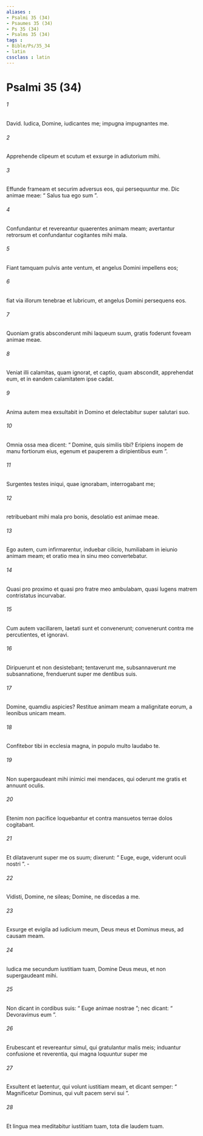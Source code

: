 ```yaml
---
aliases : 
- Psalmi 35 (34)
- Psaumes 35 (34)
- Ps 35 (34)
- Psalms 35 (34)
tags : 
- Bible/Ps/35_34
- latin
cssclass : latin
---
```


# Psalmi 35 (34)

###### 1
David. Iudica, Domine, iudicantes me; impugna impugnantes me.
###### 2
Apprehende clipeum et scutum et exsurge in adiutorium mihi.
###### 3
Effunde frameam et securim adversus eos, qui persequuntur me. Dic animae meae: “ Salus tua ego sum ”.
###### 4
Confundantur et revereantur quaerentes animam meam; avertantur retrorsum et confundantur cogitantes mihi mala.
###### 5
Fiant tamquam pulvis ante ventum, et angelus Domini impellens eos;
###### 6
fiat via illorum tenebrae et lubricum, et angelus Domini persequens eos.
###### 7
Quoniam gratis absconderunt mihi laqueum suum, gratis foderunt foveam animae meae.
###### 8
Veniat illi calamitas, quam ignorat, et captio, quam abscondit, apprehendat eum, et in eandem calamitatem ipse cadat.
###### 9
Anima autem mea exsultabit in Domino et delectabitur super salutari suo.
###### 10
Omnia ossa mea dicent: “ Domine, quis similis tibi? Eripiens inopem de manu fortiorum eius, egenum et pauperem a diripientibus eum ”.
###### 11
Surgentes testes iniqui, quae ignorabam, interrogabant me;
###### 12
retribuebant mihi mala pro bonis, desolatio est animae meae.
###### 13
Ego autem, cum infirmarentur, induebar cilicio, humiliabam in ieiunio animam meam; et oratio mea in sinu meo convertebatur.
###### 14
Quasi pro proximo et quasi pro fratre meo ambulabam, quasi lugens matrem contristatus incurvabar.
###### 15
Cum autem vacillarem, laetati sunt et convenerunt; convenerunt contra me percutientes, et ignoravi.
###### 16
Diripuerunt et non desistebant; tentaverunt me, subsannaverunt me subsannatione, frenduerunt super me dentibus suis.
###### 17
Domine, quamdiu aspicies? Restitue animam meam a malignitate eorum, a leonibus unicam meam.
###### 18
Confitebor tibi in ecclesia magna, in populo multo laudabo te.
###### 19
Non supergaudeant mihi inimici mei mendaces, qui oderunt me gratis et annuunt oculis.
###### 20
Etenim non pacifice loquebantur et contra mansuetos terrae dolos cogitabant.
###### 21
Et dilataverunt super me os suum; dixerunt: “ Euge, euge, viderunt oculi nostri ”. -
###### 22
Vidisti, Domine, ne sileas; Domine, ne discedas a me.
###### 23
Exsurge et evigila ad iudicium meum, Deus meus et Dominus meus, ad causam meam.
###### 24
Iudica me secundum iustitiam tuam, Domine Deus meus, et non supergaudeant mihi.
###### 25
Non dicant in cordibus suis: “ Euge animae nostrae ”; nec dicant: “ Devoravimus eum ”.
###### 26
Erubescant et revereantur simul, qui gratulantur malis meis; induantur confusione et reverentia, qui magna loquuntur super me
###### 27
Exsultent et laetentur, qui volunt iustitiam meam, et dicant semper: “ Magnificetur Dominus, qui vult pacem servi sui ”.
###### 28
Et lingua mea meditabitur iustitiam tuam, tota die laudem tuam.
